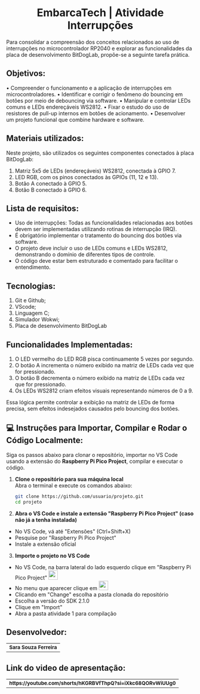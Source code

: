 <h1 align="center">EmbarcaTech | Atividade Interrupções</h1>

Para consolidar a compreensão dos conceitos relacionados ao uso de interrupções no microcontrolador RP2040 e explorar as funcionalidades da placa de desenvolvimento BitDogLab, propõe-se a seguinte tarefa prática. 

## Objetivos:

• Compreender o funcionamento e a aplicação de interrupções em microcontroladores.
• Identificar e corrigir o fenômeno do bouncing em botões por meio de debouncing via software.
• Manipular e controlar LEDs comuns e LEDs endereçáveis WS2812.
• Fixar o estudo do uso de resistores de pull-up internos em botões de acionamento.
• Desenvolver um projeto funcional que combine hardware e software.

## Materiais utilizados:

Neste projeto, são utilizados os seguintes componentes conectados à placa BitDogLab:
1) Matriz 5x5 de LEDs (endereçáveis) WS2812, conectada à GPIO 7.
2) LED RGB, com os pinos conectados às GPIOs (11, 12 e 13).
3) Botão A conectado à GPIO 5.
4) Botão B conectado à GPIO 6.

## Lista de requisitos:

- Uso de interrupções: Todas as funcionalidades relacionadas aos botões devem ser implementadas
utilizando rotinas de interrupção (IRQ).
- É obrigatório implementar o tratamento do bouncing dos botões via software.
- O projeto deve incluir o uso de LEDs comuns e LEDs WS2812, demonstrando o domínio de diferentes tipos de controle. 
- O código deve estar bem estruturado e comentado para facilitar o
entendimento.

## Tecnologias:

1. Git e Github;
2. VScode;
3. Linguagem C;
4. Simulador Wokwi;
5. Placa de desenvolvimento BitDogLab

## Funcionalidades Implementadas:
1. O LED vermelho do LED RGB pisca continuamente 5 vezes por segundo.
2. O botão A incrementa o número exibido na matriz de LEDs cada vez que for pressionado.
3. O botão B decrementa o número exibido na matriz de LEDs cada vez que for pressionado.
4. Os LEDs WS2812 criam efeitos visuais representando números de 0 a 9.

Essa lógica permite controlar a exibição na matriz de LEDs de forma precisa, sem efeitos indesejados causados pelo bouncing dos botões.

## 💻 Instruções para Importar, Compilar e Rodar o Código Localmente:

Siga os passos abaixo para clonar o repositório, importar no VS Code usando a extensão do **Raspberry Pi Pico Project**, compilar e executar o código.

1. **Clone o repositório para sua máquina local**  
   Abra o terminal e execute os comandos abaixo:
   ```bash
   git clone https://github.com/usuario/projeto.git
   cd projeto

2. **Abra o VS Code e instale a extensão "Raspberry Pi Pico Project" (caso não já a tenha instalada)**
 - No VS Code, vá até "Extensões" (Ctrl+Shift+X)
 - Pesquise por "Raspberry Pi Pico Project"
 - Instale a extensão oficial

3. **Importe o projeto no VS Code**
 - No VS Code, na barra lateral do lado esquerdo clique em "Raspberry Pi Pico Project" <img src="images/icon_raspberry_pico_project.png" width="25px">
 - No menu que aparecer clique em <img src="images/icon_import_project.png" height="25px">
 - Clicando em "Change" escolha a pasta clonada do repositório
 - Escolha a versão do SDK 2.1.0
 - Clique em "Import"
 - Abra a pasta atividade 1 para compilação



## Desenvolvedor:
 
<table>
  <tr>
    <td align="center"> <sub><b> Sara Souza Ferreira </b></td>
    </tr>
</table>

## Link do video de apresentação: 

<table>
  <tr>
    <td align="center"> <sub><b> https://youtube.com/shorts/hKGRBVfThpQ?si=iXkc68QORvWiUUg0 </b></td>
    </tr>
</table>
